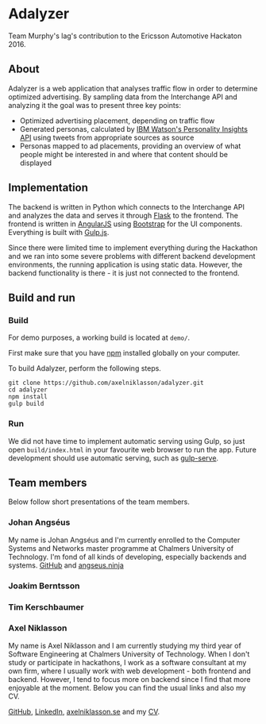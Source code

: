 # Adalyzer
Team Murphy's lag's contribution to the Ericsson Automotive Hackaton 2016.

## About
Adalyzer is a web application that analyses traffic flow in order to determine optimized advertising. By sampling data from the Interchange API and analyzing it the goal was to present three key points:

* Optimized advertising placement, depending on traffic flow
* Generated personas, calculated by [IBM Watson's Personality Insights API](http://www.ibm.com/smarterplanet/us/en/ibmwatson/developercloud/personality-insights.html) using tweets from appropriate sources as source
* Personas mapped to ad placements, providing an overview of what people might be interested in and where that content should be displayed 

## Implementation
The backend is written in Python which connects to the Interchange API and analyzes the data and serves it through [Flask](http://flask.pocoo.org/) to the frontend. The frontend is written in [AngularJS](https://angularjs.org/) using [Bootstrap](http://getbootstrap.com/) for the UI components. Everything is built with [Gulp.js](http://gulpjs.com/).

Since there were limited time to implement everything during the Hackathon and we ran into some severe problems with different backend development environments, the running application is using static data. However, the backend functionality is there - it is just not connected to the frontend.

## Build and run
### Build

For demo purposes, a working build is located at ```demo/```.

First make sure that you have [npm](https://www.npmjs.com/) installed globally on your computer.

To build Adalyzer, perform the following steps.
```
git clone https://github.com/axelniklasson/adalyzer.git
cd adalyzer
npm install
gulp build
```

### Run
We did not have time to implement automatic serving using Gulp, so just open ```build/index.html``` in your favourite web browser to run the app. Future development should use automatic serving, such as [gulp-serve](https://www.npmjs.com/package/gulp-serve).

## Team members
Below follow short presentations of the team members.
### Johan Angséus
My name is Johan Angséus and I'm currently enrolled to the Computer Systems and Networks master programme at Chalmers University of Technology. I'm fond of all kinds of developing, especially backends and systems.
[GitHub](https://github.com/angseus) and
[angseus.ninja](http://angseus.ninja) 

### Joakim Berntsson

### Tim Kerschbaumer

### Axel Niklasson
My name is Axel Niklasson and I am currently studying my third year of Software Engineering at Chalmers University of Technology. When I don't study or participate in hackathons, I work as a software consultant at my own firm, where I usually work with web development - both frontend and backend. However, I tend to focus more on backend since I find that more enjoyable at the moment. Below you can find the usual links and also my CV.

[GitHub](https://github.com/axelniklasson), 
[LinkedIn](https://se.linkedin.com/in/axel-niklasson-a1b43287), 
[axelniklasson.se](http://axelniklasson.se) and my
[CV](http://axelniklasson.se/media/CV_en.pdf).
